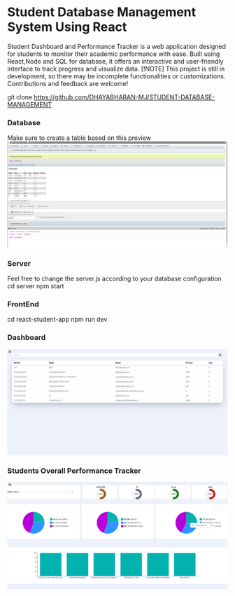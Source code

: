 # Student Database Management System Using React
Student Dashboard and Performance Tracker is a web application designed for students to monitor their
academic performance with ease. Built using React,Node and SQL for database, it offers an interactive and user-friendly interface to
track progress and visualize data.
[!NOTE] This project is still in development, so there may be incomplete functionalities or customizations.
 Contributions and feedback are welcome!
 
 git clone https://github.com/DHAYABHARAN-MJ/STUDENT-DATABASE-MANAGEMENT
### Database
Make sure to create a table 
based on this preview
![Alt Text](Db.png)

### Server
Feel free to change the server.js according to your database configuration
cd server
npm start

### FrontEnd
cd react-student-app
npm run dev


### Dashboard
![Alt Text](DashboardPreview.png)
### Students Overall Performance Tracker
![Alt Text](StudentPerformanceTrackerPreview.png)



